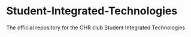 # Student-Integrated-Technologies
The official repository for the OHR club Student Integrated Technologies
